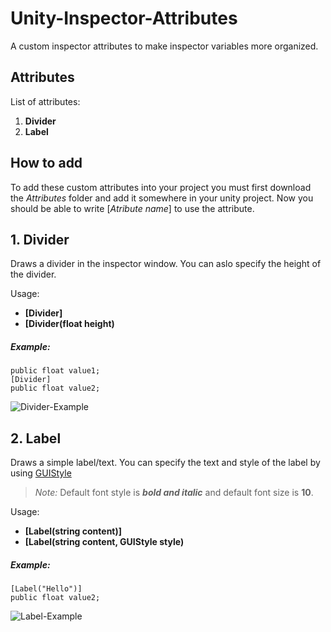 # Unity-Inspector-Attributes

A custom inspector attributes to make inspector variables more organized. 

## Attributes

List of attributes:
1. **Divider**
2. **Label**

## How to add
To add these custom attributes into your project you must first download the *Attributes* folder and add it somewhere in your unity project. Now you should be able to write [*Atribute name*] to use the attribute. 

## 1. Divider
Draws a divider in the inspector window. You can aslo specify the height of the divider.

Usage:

- **[Divider]**
- **[Divider(float height)**

##### Example:
```
public float value1;
[Divider]
public float value2;
```
![Divider-Example](https://user-images.githubusercontent.com/78659109/160275364-9580e6f7-b39a-46b5-a949-a6f4dba63edb.png)

## 2. Label
Draws a simple label/text. You can specify the text and style of the label by using [GUIStyle](https://docs.unity3d.com/ScriptReference/GUIStyle.html)
>*Note:* Default font style is ***bold and italic*** and default font size is **10**.

Usage:

- **[Label(string content)]**
- **[Label(string content, GUIStyle style)**

##### Example:
```
[Label("Hello")]
public float value2;
```

![Label-Example](https://user-images.githubusercontent.com/78659109/160278404-22eb3073-e1c7-417f-bdbe-3206ab344029.png)
